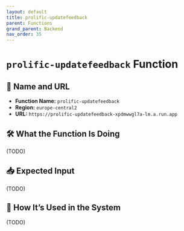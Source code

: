 ```yaml
---
layout: default
title: prolific-updatefeedback
parent: Functions
grand_parent: Backend
nav_order: 35
---
```


# `prolific-updatefeedback` Function

## 🔗 Name and URL

- **Function Name:** `prolific-updatefeedback`
- **Region:** `europe-central2`
- **URL:** `https://prolific-updatefeedback-xpdmwwgl7a-lm.a.run.app`

## 🛠️ What the Function Is Doing

(TODO)

## 📥 Expected Input

(TODO)

## 🔄 How It’s Used in the System

(TODO)
